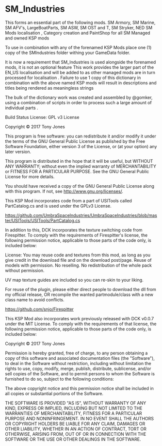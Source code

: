 # SM_Industries  
This forms an essential part of the following mods. SM Armory, SM Marine, SM AFV's, LargeBoatParts, SM ASW, SM OST and T, SM Stryker, NED
SM Mods localisation , Category creation and PaintShop for all SM Managed and owned KSP mods 

To use in combination with any of the forenamed KSP Mods place one (1) copy of the SMIndustries folder withing your GameData folder.

It is now a requirement that SM_Industries is used alongside the forenamed mods, it is not an optional feature 
This work provides the larger part of the EN_US localisation and will be added to as other managed mods are in turn processed for localisation .  Failure to use 1 copy of this dictionary in combination with the above named KSP mods will result in descriptions and titles being rendered as meaningless strings 


The bulk of the dictionary work was created and assembled by @gomker, using a combination of scripts in order to process such a large amount of individual parts . 

Build Status License: GPL v3 License

Copyright © 2017 Tony Jones

This program is free software: you can redistribute it and/or modify it under the terms of the GNU General Public License as published by the Free Software Foundation, either version 3 of the License, or (at your option) any later version.

This program is distributed in the hope that it will be useful, but WITHOUT ANY WARRANTY; without even the implied warranty of MERCHANTABILITY or FITNESS FOR A PARTICULAR PURPOSE. See the GNU General Public License for more details.

You should have received a copy of the GNU General Public License along with this program. If not, see http://www.gnu.org/licenses/.

This KSP Mod incorporates code from a part of USITools called PartCatalog.cs and is used under the GPLv3 License.

https://github.com/UmbraSpaceIndustries/UmbraSpaceIndustries/blob/master/USITools/USITools/PartCatalog.cs

In addition to this, DCK incorporates the texture switching code from Firespitter. To comply with the requirements of Firespitter's license, the following permission notice, applicable to those parts of the code only, is included below:

License: You may reuse code and textures from this mod, as long as you give credit in the download file and on the download post/page. Reuse of models with permission. No reselling. No redistribution of the whole pack without permission.

UV map texture guides are included so you can re-skin to your liking.

For reuse of the plugin, please either direct people to download the dll from my official release, OR recompile the wanted partmodule/class with a new class name to avoid conflicts.

https://github.com/snjo/Firespitter

This KSP Mod also incorporates work previously released with DCK v0.0.7 under the MIT License. To comply with the requirements of that license, the following permission notice, applicable to those parts of the code only, is included below:

Copyright © 2017 Tony Jones

Permission is hereby granted, free of charge, to any person obtaining a copy of this software and associated documentation files (the "Software"), to deal in the Software without restriction, including without limitation the rights to use, copy, modify, merge, publish, distribute, sublicense, and/or sell copies of the Software, and to permit persons to whom the Software is furnished to do so, subject to the following conditions:

The above copyright notice and this permission notice shall be included in all copies or substantial portions of the Software.

THE SOFTWARE IS PROVIDED "AS IS", WITHOUT WARRANTY OF ANY KIND, EXPRESS OR IMPLIED, INCLUDING BUT NOT LIMITED TO THE WARRANTIES OF MERCHANTABILITY, FITNESS FOR A PARTICULAR PURPOSE AND NONINFRINGEMENT. IN NO EVENT SHALL THE AUTHORS OR COPYRIGHT HOLDERS BE LIABLE FOR ANY CLAIM, DAMAGES OR OTHER LIABILITY, WHETHER IN AN ACTION OF CONTRACT, TORT OR OTHERWISE, ARISING FROM, OUT OF OR IN CONNECTION WITH THE SOFTWARE OR THE USE OR OTHER DEALINGS IN THE SOFTWARE.